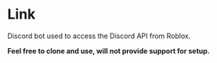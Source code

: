 # Link
Discord bot used to access the Discord API from Roblox.

**Feel free to clone and use, will not provide support for setup.**
